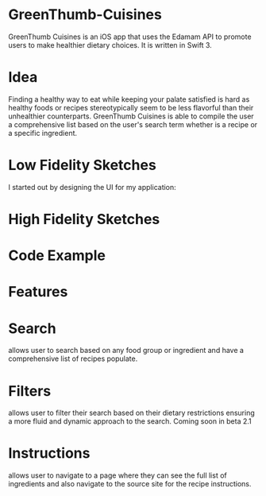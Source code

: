 # GreenThumb-Cuisines


GreenThumb Cuisines is an iOS app that uses the Edamam API to promote users to make healthier dietary choices. It is written in Swift 3. 

# Idea

Finding a healthy way to eat while keeping your palate satisfied is hard as healthy foods or recipes stereotypically seem to be less flavorful than their unhealthier counterparts. GreenThumb Cuisines is able to compile the user a comprehensive list based on the user's search term whether is a recipe or a specific ingredient. 

# Low Fidelity Sketches

I started out by designing the UI for my application:


# High Fidelity Sketches


# Code Example

# Features

# Search
allows user to search based on any food group or ingredient and have a comprehensive list of recipes populate. 

# Filters
allows user to filter their search based on their dietary restrictions ensuring a more fluid and dynamic approach to the search. Coming soon in beta 2.1

# Instructions
allows user to navigate to a page where they can see the full list of ingredients and also navigate to the source site for the recipe instructions. 


